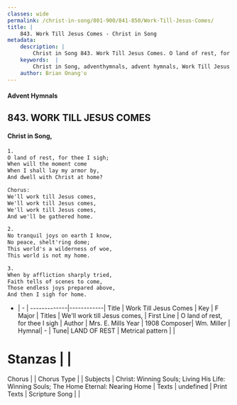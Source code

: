 ```yaml
---
classes: wide
permalink: /christ-in-song/801-900/841-850/Work-Till-Jesus-Comes/
title: |
    843. Work Till Jesus Comes - Christ in Song
metadata:
    description: |
        Christ in Song 843. Work Till Jesus Comes. O land of rest, for thee I sigh; When will the moment come When I shall lay my armor by,  And dwell with Christ at home? Chorus: We'll work till Jesus comes, We'll work till Jesus comes, We'll work till Jesus comes, And we'll be gathered home.
    keywords:  |
        Christ in Song, adventhymnals, advent hymnals, Work Till Jesus Comes, O land of rest, for thee I sigh. We'll work till Jesus comes,
    author: Brian Onang'o
---
```


#### Advent Hymnals
## 843. WORK TILL JESUS COMES
####  Christ in Song,

```txt
1.
O land of rest, for thee I sigh;
When will the moment come
When I shall lay my armor by, 
And dwell with Christ at home?

Chorus:
We'll work till Jesus comes,
We'll work till Jesus comes,
We'll work till Jesus comes,
And we'll be gathered home.

2.
No tranquil joys on earth I know,
No peace, shelt'ring dome;
This world's a wilderness of woe,
This world is not my home.

3.
When by affliction sharply tried,
Faith tells of scenes to come,
Those endless joys prepared above,
And then I sigh for home.

```

- |   -  |
-------------|------------|
Title | Work Till Jesus Comes |
Key | F Major |
Titles | We'll work till Jesus comes, |
First Line | O land of rest, for thee I sigh |
Author | Mrs. E. Mills
Year | 1908
Composer| Wm. Miller |
Hymnal|  - |
Tune| LAND OF REST |
Metrical pattern | |
# Stanzas |  |
Chorus |  |
Chorus Type |  |
Subjects | Christ: Winning Souls; Living His Life: Winning Souls; The Home Eternal: Nearing Home |
Texts | undefined |
Print Texts | 
Scripture Song |  |
    
